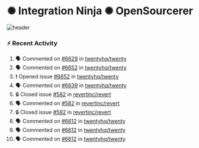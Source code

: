 
<h1 align="center">✺ Integration Ninja ✺ OpenSourcerer</h1>

![header](https://github.com/Nabhag8848/Nabhag8848/assets/65061890/3ecbdaa2-ea2a-4413-a40a-87945f5fb05a)

### :zap: Recent Activity

<!--START_SECTION:activity-->
1. 🗣 Commented on [#6629](https://github.com/twentyhq/twenty/pull/6629#issuecomment-2305769515) in [twentyhq/twenty](https://github.com/twentyhq/twenty)
2. 🗣 Commented on [#6652](https://github.com/twentyhq/twenty/issues/6652#issuecomment-2305648731) in [twentyhq/twenty](https://github.com/twentyhq/twenty)
3. ❗ Opened issue [#6652](https://github.com/twentyhq/twenty/issues/6652) in [twentyhq/twenty](https://github.com/twentyhq/twenty)
4. 🗣 Commented on [#6639](https://github.com/twentyhq/twenty/issues/6639#issuecomment-2296096601) in [twentyhq/twenty](https://github.com/twentyhq/twenty)
5. 🔒 Closed issue [#582](https://github.com/revertinc/revert/issues/582) in [revertinc/revert](https://github.com/revertinc/revert)
6. 🗣 Commented on [#582](https://github.com/revertinc/revert/issues/582#issuecomment-2295791039) in [revertinc/revert](https://github.com/revertinc/revert)
7. 🔒 Closed issue [#582](https://github.com/revertinc/revert/issues/582) in [revertinc/revert](https://github.com/revertinc/revert)
8. 🗣 Commented on [#6612](https://github.com/twentyhq/twenty/issues/6612#issuecomment-2295237224) in [twentyhq/twenty](https://github.com/twentyhq/twenty)
9. 🗣 Commented on [#6612](https://github.com/twentyhq/twenty/issues/6612#issuecomment-2291124033) in [twentyhq/twenty](https://github.com/twentyhq/twenty)
10. 🗣 Commented on [#6612](https://github.com/twentyhq/twenty/issues/6612#issuecomment-2291080531) in [twentyhq/twenty](https://github.com/twentyhq/twenty)
<!--END_SECTION:activity-->

  




